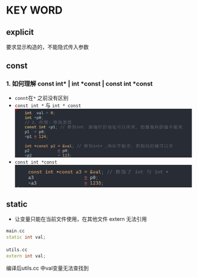 # KEY WORD

## explicit
要求显示构造的，不能隐式传入参数

## const

### 1. 如何理解 const int\* | int \*const |  const int \*const
- `connt`在`*` 之前没有区别
- `const int *` 与 `int * const` 
![](attachments/Pasted%20image%2020220927194302.png)
- `const int *const `
![](attachments/Pasted%20image%2020220927194810.png)


## static
- 让变量只能在当前文件使用，在其他文件 extern 无法引用
```cpp
main.cc
static int val;

utils.cc
extern int val;
```
编译后utils.cc 中val变量无法查找到

